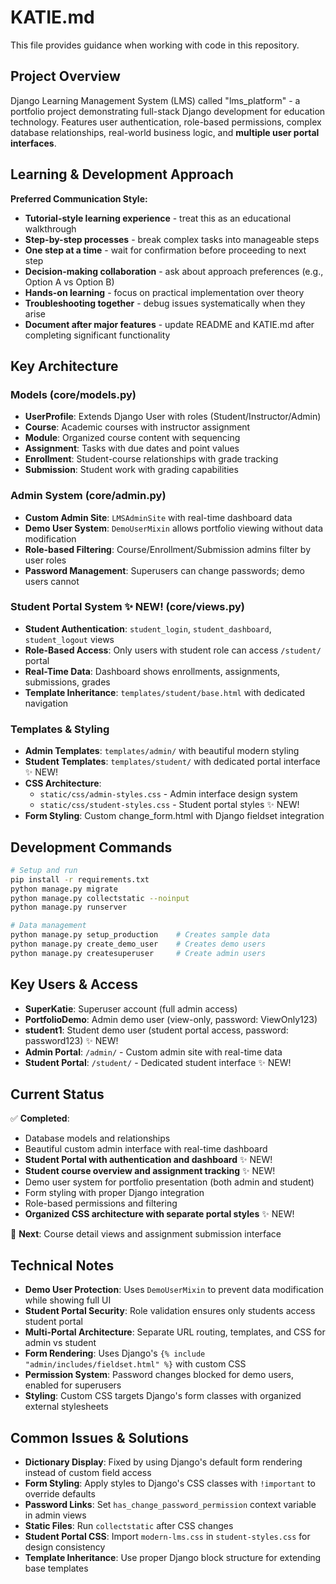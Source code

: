 # KATIE.md

This file provides guidance when working with code in this repository.

## Project Overview

Django Learning Management System (LMS) called "lms_platform" - a portfolio project demonstrating full-stack Django development for education technology. Features user authentication, role-based permissions, complex database relationships, real-world business logic, and **multiple user portal interfaces**.

## Learning & Development Approach

**Preferred Communication Style:**
- **Tutorial-style learning experience** - treat this as an educational walkthrough
- **Step-by-step processes** - break complex tasks into manageable steps
- **One step at a time** - wait for confirmation before proceeding to next step
- **Decision-making collaboration** - ask about approach preferences (e.g., Option A vs Option B)
- **Hands-on learning** - focus on practical implementation over theory
- **Troubleshooting together** - debug issues systematically when they arise
- **Document after major features** - update README and KATIE.md after completing significant functionality

## Key Architecture

### Models (core/models.py)
- **UserProfile**: Extends Django User with roles (Student/Instructor/Admin)
- **Course**: Academic courses with instructor assignment
- **Module**: Organized course content with sequencing
- **Assignment**: Tasks with due dates and point values
- **Enrollment**: Student-course relationships with grade tracking
- **Submission**: Student work with grading capabilities

### Admin System (core/admin.py)
- **Custom Admin Site**: `LMSAdminSite` with real-time dashboard data
- **Demo User System**: `DemoUserMixin` allows portfolio viewing without data modification
- **Role-based Filtering**: Course/Enrollment/Submission admins filter by user roles
- **Password Management**: Superusers can change passwords; demo users cannot

### Student Portal System ✨ NEW! (core/views.py)
- **Student Authentication**: `student_login`, `student_dashboard`, `student_logout` views
- **Role-Based Access**: Only users with student role can access `/student/` portal
- **Real-Time Data**: Dashboard shows enrollments, assignments, submissions, grades
- **Template Inheritance**: `templates/student/base.html` with dedicated navigation

### Templates & Styling
- **Admin Templates**: `templates/admin/` with beautiful modern styling
- **Student Templates**: `templates/student/` with dedicated portal interface ✨ NEW!
- **CSS Architecture**: 
  - `static/css/admin-styles.css` - Admin interface design system
  - `static/css/student-styles.css` - Student portal styles ✨ NEW!
- **Form Styling**: Custom change_form.html with Django fieldset integration

## Development Commands

```bash
# Setup and run
pip install -r requirements.txt
python manage.py migrate
python manage.py collectstatic --noinput
python manage.py runserver

# Data management
python manage.py setup_production    # Creates sample data
python manage.py create_demo_user    # Creates demo users
python manage.py createsuperuser     # Create admin users
```

## Key Users & Access

- **SuperKatie**: Superuser account (full admin access)
- **PortfolioDemo**: Admin demo user (view-only, password: ViewOnly123)
- **student1**: Student demo user (student portal access, password: password123) ✨ NEW!
- **Admin Portal**: `/admin/` - Custom admin site with real-time data
- **Student Portal**: `/student/` - Dedicated student interface ✨ NEW!

## Current Status

✅ **Completed**: 
- Database models and relationships
- Beautiful custom admin interface with real-time dashboard
- **Student Portal with authentication and dashboard** ✨ NEW!
- **Student course overview and assignment tracking** ✨ NEW!
- Demo user system for portfolio presentation (both admin and student)
- Form styling with proper Django integration
- Role-based permissions and filtering
- **Organized CSS architecture with separate portal styles** ✨ NEW!

🚧 **Next**: Course detail views and assignment submission interface

## Technical Notes

- **Demo User Protection**: Uses `DemoUserMixin` to prevent data modification while showing full UI
- **Student Portal Security**: Role validation ensures only students access student portal
- **Multi-Portal Architecture**: Separate URL routing, templates, and CSS for admin vs student
- **Form Rendering**: Uses Django's `{% include "admin/includes/fieldset.html" %}` with custom CSS
- **Permission System**: Password changes blocked for demo users, enabled for superusers
- **Styling**: Custom CSS targets Django's form classes with organized external stylesheets

## Common Issues & Solutions

- **Dictionary Display**: Fixed by using Django's default form rendering instead of custom field access
- **Form Styling**: Apply styles to Django's CSS classes with `!important` to override defaults
- **Password Links**: Set `has_change_password_permission` context variable in admin views
- **Static Files**: Run `collectstatic` after CSS changes
- **Student Portal CSS**: Import `modern-lms.css` in `student-styles.css` for design consistency
- **Template Inheritance**: Use proper Django block structure for extending base templates